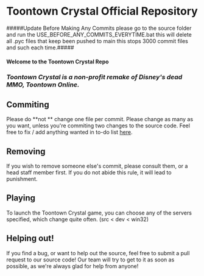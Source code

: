 # Toontown Crystal Official Repository #
#####Update Before Making Any Commits please go to the source folder and run the USE_BEFORE_ANY_COMMITS_EVERYTIME.bat this will delete all .pyc files that keep been pushed to main this stops 3000 commit files and such each time.#####
#### Welcome to the Toontown Crystal Repo ####


### *Toontown Crystal is a non-profit remake of Disney's dead MMO, Toontown Online.* ###

## Commiting ##
Please do **not ** change one file per commit. Please change as many as you want, unless you're commiting two changes to the source code. Feel free to fix / add anything wanted in to-do list [here](https://github.com/vincent15k/Toontown-Crystal-Master/issues/2).

## Removing ##
If you wish to remove someone else's commit, please consult them, or a head staff member first. If you do not abide this rule, it will lead to punishment.

## Playing ##
To launch the Toontown Crystal game, you can choose any of the servers specified, which change quite often. (src < dev < win32)

## Helping out! ##
If you find a bug, or want to help out the source, feel free to submit a pull request to our source code! Our team will try to get to it as soon as possible, as we're always glad for help from anyone!
